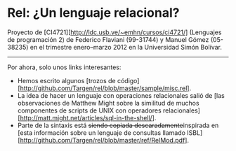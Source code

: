 # Rel: ¿Un lenguaje relacional?

Proyecto de [CI4721][http://ldc.usb.ve/~emhn/cursos/ci4721/] (Lenguajes de programación 2) de Federico Flaviani (99-31744) y Manuel Gómez (05-38235) en el trimestre enero–marzo 2012 en la Universidad Simón Bolívar.

* * *

Por ahora, solo unos links interesantes:
*   Hemos escrito algunos [trozos de código][http://github.com/Targen/rel/blob/master/sample/misc.rel].
*   La idea de hacer un lenguaje con operaciones relacionales salió de [las observaciones de Matthew Might sobre la similitud de muchos componentes de scripts de UNIX con operadores relacionales][http://matt.might.net/articles/sql-in-the-shell/].
*   Parte de la sintaxis está ~~siendo copiada descaradamente~~inspirada en [esta información sobre un lenguaje de consultas llamado ISBL][http://github.com/Targen/rel/blob/master/ref/RelMod.pdf].
